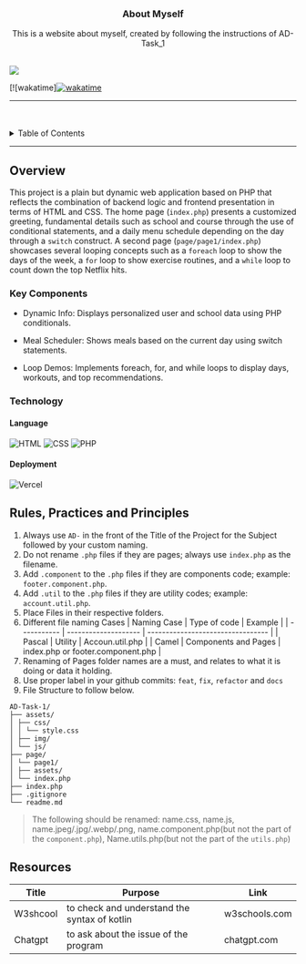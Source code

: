 <a name="readme-top">

<br/>

<br />
<div align="center">
  <a href="https://github.com/zyx-0314/">
  <!-- TODO: If you want to add logo or banner you can add it here -->

  </a>
<!-- TODO: Change Title to the name of the title of your Project -->
  <h3 align="center">About Myself</h3>
</div>
<!-- TODO: Make a short description -->

<div align="center">
  This is a website about myself, created by following the instructions of AD-Task_1
</div>

<br />

<!-- TODO: Change the zyx-0314 into your github username  -->
<!-- TODO: Change the WD-Template-Project into the same name of your folder -->

![](https://visit-counter.vercel.app/counter.png?page=zyx-0314/AD-CI4-Template-Project)

[![wakatime]<a href="https://wakatime.com/badge/user/ce1ba829-cf0c-415a-907e-955818b3b253/project/4611d5bc-3af7-4496-a13b-bc36292573a2"><img src="https://wakatime.com/badge/user/ce1ba829-cf0c-415a-907e-955818b3b253/project/4611d5bc-3af7-4496-a13b-bc36292573a2.svg" alt="wakatime"></a>

---

<br />
<br />

<!-- TODO: If you want to add more layers for your readme -->
<details>
  <summary>Table of Contents</summary>
  <ol>
    <li>
      <a href="#overview">Overview</a>
      <ol>
        <li>
          <a href="#key-components">Key Components</a>
        </li>
        <li>
          <a href="#technology">Technology</a>
        </li>
      </ol>
    </li>
    <li>
      <a href="#rule,-practices-and-principles">Rules, Practices and Principles</a>
    </li>
    <li>
      <a href="#resources">Resources</a>
    </li>
  </ol>
</details>

---

## Overview

<!-- TODO: To be changed -->
<!-- The following are just sample -->

This project is a plain but dynamic web application based on PHP that reflects the combination of backend logic and frontend presentation in terms of HTML and CSS. The home page (`index.php`) presents a customized greeting, fundamental details such as school and course through the use of conditional statements, and a daily menu schedule depending on the day through a `switch` construct. A second page (`page/page1/index.php`) showcases several looping concepts such as a `foreach` loop to show the days of the week, a `for` loop to show exercise routines, and a `while` loop to count down the top Netflix hits.


### Key Components

<!-- TODO: List of Key Components -->
<!-- The following are just sample -->

- Dynamic Info: Displays personalized user and school data using PHP conditionals.

- Meal Scheduler: Shows meals based on the current day using switch statements.

- Loop Demos: Implements foreach, for, and while loops to display days, workouts, and top recommendations.

### Technology

<!-- TODO: List of Technology Used -->
#### Language
![HTML](https://img.shields.io/badge/HTML-E34F26?style=for-the-badge&logo=html5&logoColor=white)
![CSS](https://img.shields.io/badge/CSS-1572B6?style=for-the-badge&logo=css3&logoColor=white)
![PHP](https://img.shields.io/badge/PHP-777BB4?style=for-the-badge&logo=php&logoColor=white)


#### Deployment
![Vercel](https://img.shields.io/badge/Vercel-000000?style=for-the-badge&logo=vercel&logoColor=white)

## Rules, Practices and Principles

<!-- Do not Change this -->

1. Always use `AD-` in the front of the Title of the Project for the Subject followed by your custom naming.
2. Do not rename `.php` files if they are pages; always use `index.php` as the filename.
3. Add `.component` to the `.php` files if they are components code; example: `footer.component.php`.
4. Add `.util` to the `.php` files if they are utility codes; example: `account.util.php`.
5. Place Files in their respective folders.
6. Different file naming Cases
   | Naming Case | Type of code         | Example                           |
   | ----------- | -------------------- | --------------------------------- |
   | Pascal      | Utility              | Accoun.util.php                   |
   | Camel       | Components and Pages | index.php or footer.component.php |
8. Renaming of Pages folder names are a must, and relates to what it is doing or data it holding.
9. Use proper label in your github commits: `feat`, `fix`, `refactor` and `docs`
10. File Structure to follow below.

```
AD-Task-1/
├── assets/
│ ├── css/
│ │ └── style.css
│ ├── img/
│ └── js/
├── page/
│ └── page1/
│ ├── assets/
│ └── index.php
├── index.php
├── .gitignore
└── readme.md
```
> The following should be renamed: name.css, name.js, name.jpeg/.jpg/.webp/.png, name.component.php(but not the part of the `component.php`), Name.utils.php(but not the part of the `utils.php`)

## Resources

<!-- TODO: Add References -->

| Title        | Purpose                                                                       | Link          |
| ------------ | ----------------------------------------------------------------------------- | ------------- |
| W3shcool     | to check and understand the syntax of kotlin                                  | w3schools.com |
| Chatgpt      | to ask about the issue of the program                                         | chatgpt.com   |

